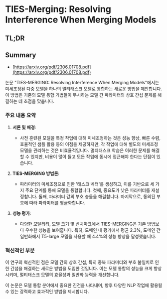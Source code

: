 # TIES-Merging: Resolving Interference When Merging Models
## TL;DR
## Summary
- [https://arxiv.org/pdf/2306.01708.pdf](https://arxiv.org/pdf/2306.01708.pdf)

논문 "TIES-MERGING: Resolving Interference When Merging Models"에서는 미세조정된 다중 모델을 하나의 멀티태스크 모델로 통합하는 새로운 방법을 제안합니다. 이 방법은 기존의 모델 통합 기법들이 무시하는 모델 간 파라미터의 상호 간섭 문제를 해결하는 데 초점을 맞춥니다.

### 주요 내용 요약

1. **서론 및 배경**:
   - 사전 훈련된 모델을 특정 작업에 대해 미세조정하는 것은 성능 향상, 빠른 수렴, 효율적인 샘플 활용 등의 이점을 제공하지만, 각 작업에 대해 별도의 미세조정 모델을 관리하는 것은 비효율적입니다. 멀티태스크 학습은 이러한 문제를 해결할 수 있지만, 비용이 많이 들고 모든 작업에 동시에 접근해야 한다는 단점이 있습니다.

2. **TIES-MERGING 방법론**:
   - 파라미터의 미세조정으로 인한 '태스크 벡터'를 생성하고, 이를 기반으로 세 가지 주요 단계를 통해 모델을 통합합니다. 첫째, 중요도가 낮은 파라미터를 재설정합니다. 둘째, 파라미터 값의 부호 충돌을 해결합니다. 마지막으로, 동의된 부호에 따라 파라미터를 평균화합니다.

3. **성능 평가**:
   - 다양한 모달리티, 모델 크기 및 벤치마크에서 TIES-MERGING은 기존 방법보다 우수한 성능을 보여줍니다. 특히, 도메인 내 평가에서 평균 2.3%, 도메인 간 일반화에서 T5-large 모델을 사용할 때 4.4%의 성능 향상을 달성했습니다.

### 혁신적인 부분
이 연구의 혁신적인 점은 모델 간의 상호 간섭, 특히 중복 파라미터와 부호 불일치로 인한 간섭을 해결하는 새로운 방법을 도입한 것입니다. 이는 모델 통합의 성능을 크게 향상시키며, 멀티태스크 모델의 효율성과 일반화 능력을 개선합니다.

이 논문은 모델 통합 분야에서 중요한 진전을 나타내며, 향후 다양한 NLP 작업에 활용될 수 있는 강력하고 효과적인 방법을 제시합니다.